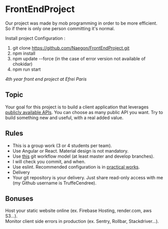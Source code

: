 # FrontEndProject

Our project was made by mob programming in order to be more efficient. So if there is only one person committing it's normal.

Install project Configuration :

1) git clone https://github.com/Naegon/FrontEndProject.git
2) npm install
3) npm update --force (in the case of error version not available of chokidar)
4) npm run start

*4th year front end project at Efrei Paris*

## Topic
Your goal for this project is to build a client application that leverages [publicly available APIs](https://github.com/public-apis/public-apis). You can choose as many public API you want. Try to build something new and useful, with a real added value.

## Rules
- This is a group work (3 or 4 students per team).
- Use Angular or React. Material design is not mandatory.
- Use [this](https://nvie.com/posts/a-successful-git-branching-model/) git workflow model (at least master and develop branches).
- I will check you commit, and when.
- Use eslint. Recommended configuration is in [practical works](https://thomas-veillard.fr/front-end-web-development/practical-works/setup-your-practical-work-environment/).
- Delivery
- Your git repository is your delivery. Just share read-only access with me (my Github username is TruffeCendree).

## Bonuses
Host your static website online (ex. Firebase Hosting, render.com, aws S3…).   
Monitor client side errors in production (ex. Sentry, Rollbar, Stackdriver…).
